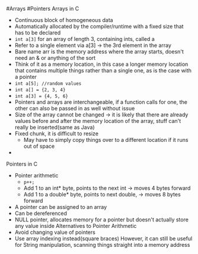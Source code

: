 #Arrays #Pointers 
Arrays in C
- Continuous block of homogeneous data
- Automatically allocated by the compiler/runtime with a fixed size that has to be declared
- `int a[3]` for an array of length 3, containing ints, called a
- Refer to a single element via a[3] -> the 3rd element in the array
- Bare name arr is the memory address where the array starts, doesn't need an & or anything of the sort
- Think of it as a memory location, in this case a longer memory location that contains multiple things rather than a single one,  as is the case with a pointer
- `int a[5]; //random values`
- `int a[] = {2, 3, 4}`
- `int a[3] = {4, 5, 6}`
- Pointers and arrays are interchangeable, if a function calls for one, the other can also be passed in as well without issue
- Size of the array cannot be changed -> it is likely that there are already values before and after the memory location of the array, stuff can't really be inserted(same as Java)
- Fixed chunk, it is difficult to resize
	- May have to simply copy things over to a different location if it runs out of space
- 
Pointers in C
- Pointer arithmetic
	- `p++;`
	- Add 1 to an int* byte, points to the next int -> moves 4 bytes forward
	- Add 1 to a double* byte, points to next double, -> moves 8 bytes forward
- A pointer can be assigned to an array
- Can be dereferenced
- NULL pointer, allocates memory for a pointer but doesn't actually store any value inside
Alternatives to Pointer Arithmetic
- Avoid changing value of pointers
- Use array indexing instead(square braces)
However, it can still be useful for String manipulation, scanning things straight into a memory address